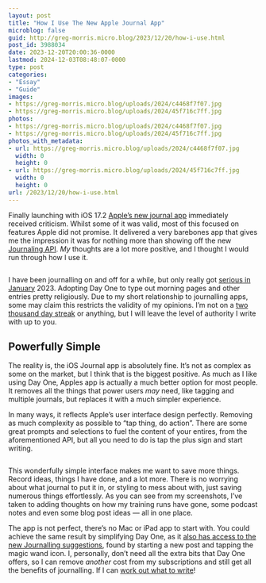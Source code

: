 ```yaml
---
layout: post
title: "How I Use The New Apple Journal App"
microblog: false
guid: http://greg-morris.micro.blog/2023/12/20/how-i-use.html
post_id: 3988034
date: 2023-12-20T20:00:36-0000
lastmod: 2024-12-03T08:48:07-0000
type: post
categories:
- "Essay"
- "Guide"
images:
- https://greg-morris.micro.blog/uploads/2024/c4468f7f07.jpg
- https://greg-morris.micro.blog/uploads/2024/45f716c7ff.jpg
photos:
- https://greg-morris.micro.blog/uploads/2024/c4468f7f07.jpg
- https://greg-morris.micro.blog/uploads/2024/45f716c7ff.jpg
photos_with_metadata:
- url: https://greg-morris.micro.blog/uploads/2024/c4468f7f07.jpg
  width: 0
  height: 0
- url: https://greg-morris.micro.blog/uploads/2024/45f716c7ff.jpg
  width: 0
  height: 0
url: /2023/12/20/how-i-use.html
---
```

<p>Finally launching with iOS 17.2 <a href="/2023/10/27/new-journalling-app.html">Apple’s new journal app</a> immediately received criticism. Whilst some of it was valid, most of this focused on features Apple did not promise. It delivered a very barebones app that gives me the impression it was for nothing more than showing off the new <a href="https://developer.apple.com/videos/play/tech-talks/111384/">Journaling API</a>. <em>My</em> thoughts are a lot more positive, and I thought I would run through how I use it.</p>
<figure><img src="uploads/2024/c4468f7f07.jpg" alt="" /></figure>
<p>I have been journalling on and off for a while, but only really got <a href="/2023/01/05/journaling-for-journaling.html">serious in January</a> 2023. Adopting Day One to type out morning pages and other entries pretty religiously. Due to my short relationship to journalling apps, some may claim this restricts the validity of my opinions. I’m not on a <a href="https://dayoneapp.com/blog/streak-story-bryce-evans/">two thousand day streak</a> or anything, but I will leave the level of authority I write with up to you.</p>
<h2 id="powerfullysimple">Powerfully Simple</h2>
<p>The reality is, the iOS Journal app is absolutely fine. It’s not as complex as some on the market, but I think that is the biggest positive. As much as I like using Day One, Apples app is actually a much better option for most people. It removes all the things that power users <em>may</em> need, like tagging and multiple journals, but replaces it with a much simpler experience.</p>
<p>In many ways, it reflects Apple’s user interface design perfectly. Removing as much complexity as possible to “tap thing, do action”. There are some great prompts and selections to fuel the content of your entires, from the aforementioned API, but all you need to do is tap the plus sign and start writing.</p>
<figure><img src="uploads/2024/45f716c7ff.jpg" alt="" /></figure>
<p>This wonderfully simple interface makes me want to save more things. Record ideas, things I have done, and a lot more. There is no worrying about what journal to put it in, or styling to mess about with, just saving numerous things effortlessly. As you can see from my screenshots, I’ve taken to adding thoughts on how my training runs have gone, some podcast notes and even some blog post ideas — all in one place.</p>
<p>The app is not perfect, there’s no Mac or iPad app to start with. You could achieve the same result by simplifying Day One, as it <a href="https://dayoneapp.com/blog/introducing-journaling-suggestions/">also has access to the new Journalling suggestions</a>, found by starting a new post and tapping the magic wand icon. I, personally, don’t need all the extra bits that Day One offers, so I can remove <em>another</em> cost from my subscriptions and still get all the benefits of journalling. If I can <a href="/2023/12/19/the-unremarkable-chronicles.html">work out what to write</a>!</p>
